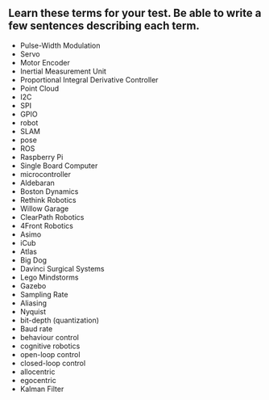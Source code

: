 ## Learn these terms for your test.  Be able to write a few sentences describing each term.


- Pulse-Width Modulation
- Servo
- Motor Encoder
- Inertial Measurement Unit
- Proportional Integral Derivative Controller
- Point Cloud
- I2C
- SPI
- GPIO
- robot
- SLAM
- pose
- ROS
- Raspberry Pi 
- Single Board Computer
- microcontroller
- Aldebaran
- Boston Dynamics
- Rethink Robotics
- Willow Garage
- ClearPath Robotics
- 4Front Robotics
- Asimo
- iCub
- Atlas
- Big Dog
- Davinci Surgical Systems
- Lego Mindstorms
- Gazebo
- Sampling Rate
- Aliasing
- Nyquist
- bit-depth (quantization)
- Baud rate
- behaviour control
- cognitive robotics
- open-loop control
- closed-loop control
- allocentric
- egocentric
- Kalman Filter
